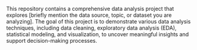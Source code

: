 This repository contains a comprehensive data analysis project that explores [briefly mention the data source, topic, or dataset you are analyzing]. The goal of this project is to demonstrate various data analysis techniques, including data cleaning, exploratory data analysis (EDA), statistical modeling, and visualization, to uncover meaningful insights and support decision-making processes.
